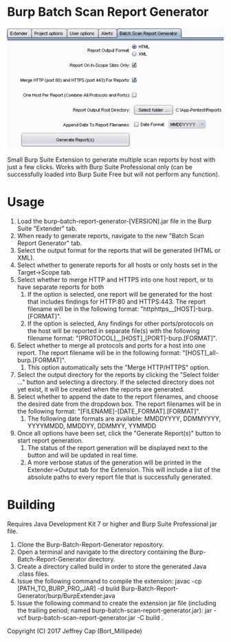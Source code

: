 # Burp Batch Scan Report Generator
![Figure 1-1](extender-snapshot.png?raw=true "")

Small Burp Suite Extension to generate multiple scan reports by host with just a few clicks. Works with Burp Suite Professional only (can be successfully loaded into Burp Suite Free but will not perform any function).

# Usage
1. Load the burp-batch-report-generator-[VERSION].jar file in the Burp Suite "Extender" tab.
2. When ready to generate reports, navigate to the new "Batch Scan Report Generator" tab.
3. Select the output format for the reports that will be generated (HTML or XML).
4. Select whether to generate reports for all hosts or only hosts set in the Target->Scope tab.
5. Select whether to merge HTTP and HTTPS into one host report, or to have separate reports for both
	1. If the option is selected, one report will be generated for the host that includes findings for HTTP:80 and HTTPS:443. The report filename will be in the following format: "httphttps__[HOST]-burp.[FORMAT]".
	2. If the option is selected, Any findings for other ports/protocols on the host will be reported in separate file(s) with the following filename format: "[PROTOCOL]__[HOST]_[PORT]-burp.[FORMAT]".
6. Select whether to merge all protocols and ports for a host into one report. The report filename will be in the following format: "[HOST]_all-burp.[FORMAT]".
	1. This option automatically sets the "Merge HTTP/HTTPS" option.
7. Select the output directory for the reports by clicking the "Select folder ..." button and selecting a directory. If the selected directory does not yet exist, it will be created when the reports are generated.
8. Select whether to append the date to the report filenames, and choose the desired date from the dropdown box. The report filenames will be in the following format: "[FILENAME]-[DATE_FORMAT].[FORMAT]".
	1. The following date formats are available: MMDDYYYY, DDMMYYYY, YYYYMMDD, MMDDYY, DDMMYY, YYMMDD
9. Once all options have been set, click the "Generate Report(s)" button to start report generation.
	1. The status of the report generation will be displayed next to the button and will be updated in real time.
	2. A more verbose status of the generation will be printed in the Extender->Output tab for the Extension. This will include a list of the absolute paths to every report file that is successfully generated.

# Building
Requires Java Development Kit 7 or higher and Burp Suite Professional jar file.

1. Clone the Burp-Batch-Report-Generator repository.
2. Open a terminal and navigate to the directory containing the Burp-Batch-Report-Generator directory.
3. Create a directory called build in order to store the generated Java .class files.
4. Issue the following command to compile the extension: javac -cp [PATH_TO_BURP_PRO_JAR] -d build Burp-Batch-Report-Generator/burp/BurpExtender.java
5. Issue the following command to create the extension jar file (including the trailing period; named burp-batch-scan-report-generator.jar): jar -vcf burp-batch-scan-report-generator.jar -C build .


Copyright (C) 2017 Jeffrey Cap (Bort_Millipede)
